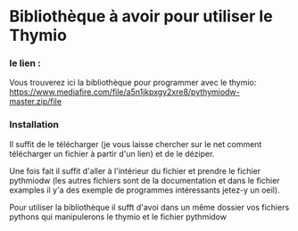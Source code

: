 # Bibliothèque à avoir pour utiliser le Thymio

### le lien :
Vous trouverez ici la bibliothèque pour programmer avec le thymio:
https://www.mediafire.com/file/a5n1jkpxgy2xre8/pythymiodw-master.zip/file

### Installation

Il suffit de le télécharger (je vous laisse chercher sur le net comment télécharger un fichier à partir d'un lien) et de le déziper. 

Une fois fait il suffit d'aller à l'intérieur du fichier et prendre le fichier pythmiodw (les autres fichiers sont de la documentation et dans le fichier examples il y'a des exemple de programmes intéressants jetez-y un oeil).

Pour utiliser la bibliothèque il sufft d'avoi  dans un même dossier vos fichiers pythons qui manipulerons le thymio et le fichier pythmidow